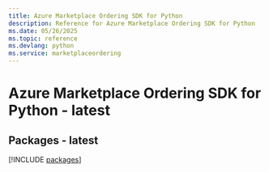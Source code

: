 ```yaml
---
title: Azure Marketplace Ordering SDK for Python
description: Reference for Azure Marketplace Ordering SDK for Python
ms.date: 05/26/2025
ms.topic: reference
ms.devlang: python
ms.service: marketplaceordering
---
```

# Azure Marketplace Ordering SDK for Python - latest
## Packages - latest
[!INCLUDE [packages](marketplace-ordering-index.md)]